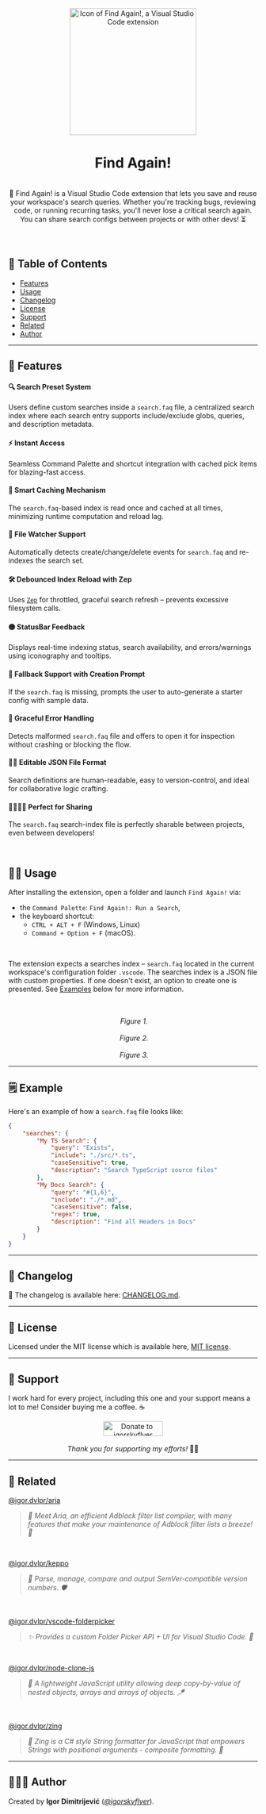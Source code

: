 <div align="center">
  <img src="https://raw.githubusercontent.com/igorskyflyer/vscode-find-again/main/assets/extension.png" alt="Icon of Find Again!, a Visual Studio Code extension" width="256" height="256">
  <h1 align="center">Find Again!</h1>
</div>

<br>

<div align="center">
  🔎 Find Again! is a Visual Studio Code extension that lets you save and reuse your workspace's search queries. Whether you're tracking bugs, reviewing code, or running recurring tasks, you'll never lose a critical search again. You can share search configs between projects or with other devs! ⏳
</div>

<br>
<br>

## 📃 Table of Contents

- [Features](#features)
- [Usage](#usage)
- [Changelog](#changelog)
- [License](#license)
- [Support](#support)
- [Related](#related)
- [Author](#author)

---

## 🤖 Features

#### 🔍 Search Preset System
Users define custom searches inside a `search.faq` file, a centralized search index where each search entry supports include/exclude globs, queries, and description metadata.  


#### ⚡ Instant Access
Seamless Command Palette and shortcut integration with cached pick items for blazing-fast access.  


#### 🧠 Smart Caching Mechanism
The `search.faq`-based index is read once and cached at all times, minimizing runtime computation and reload lag.  


#### 💾 File Watcher Support
Automatically detects create/change/delete events for `search.faq` and re-indexes the search set.  


#### 🛠️ Debounced Index Reload with Zep
Uses [`Zep`](https://www.npmjs.com/package/@igor.dvlpr/zep) for throttled, graceful search refresh – prevents excessive filesystem calls.  


#### 🟡 StatusBar Feedback
Displays real-time indexing status, search availability, and errors/warnings using iconography and tooltips.  


#### 📄 Fallback Support with Creation Prompt
If the `search.faq` is missing, prompts the user to auto-generate a starter config with sample data.  


#### 🚫 Graceful Error Handling
Detects malformed `search.faq` file and offers to open it for inspection without crashing or blocking the flow.  


#### ✍🏻 Editable JSON File Format
Search definitions are human-readable, easy to version-control, and ideal for collaborative logic crafting.  


#### 🫱🏼‍🫲🏼 Perfect for Sharing
The `search.faq` search-index file is perfectly sharable between projects, even between developers!

<br>

## 🕵🏼 Usage

After installing the extension, open a folder and launch `Find Again!` via:
- the `Command Palette`: `Find Again!: Run a Search`,
- the keyboard shortcut:
  - `CTRL + ALT + F` (Windows, Linux)
  - `Command + Option + F` (macOS).

<br>

The extension expects a searches index – `search.faq` located in the current workspace's configuration folder `.vscode`. The searches index is a JSON file with custom properties. If one doesn't exist, an option to create one is presented. See [Examples](#️example) below for more information.

<br>
<br>

<div align="center">
  <img src="https://raw.githubusercontent.com/igorskyflyer/vscode-find-again/main/assets/promo/find-again-demo-regular-search.png" alt="">
  <em>Figure 1.</em>
</div>

<br>

<div align="center">
  <img src="https://raw.githubusercontent.com/igorskyflyer/vscode-find-again/main/assets/promo/find-again-demo-regex-search.png" alt="">
  <em>Figure 2.</em>
</div>

<br>

<div align="center">
  <img src="https://raw.githubusercontent.com/igorskyflyer/vscode-find-again/main/assets/promo/find-again-demo-command-palette.png" alt="">
  <em>Figure 3.</em>
</div>

---

## 🗒️ Example

Here's an example of how a `search.faq` file looks like:

```json
{
    "searches": {
        "My TS Search": {
            "query": "Exists",
            "include": "./src/*.ts",
            "caseSensitive": true,
            "description": "Search TypeScript source files"
        },
        "My Docs Search": {
            "query": "#{1,6}",
            "include": "./*.md",
            "caseSensitive": false,
            "regex": true,
            "description": "Find all Headers in Docs"
        }
    }
}
```

---

## 📝 Changelog

📑 The changelog is available here: [CHANGELOG.md](https://github.com/igorskyflyer/vscode-find-again/blob/main/CHANGELOG.md).

---

## 🪪 License

Licensed under the MIT license which is available here, [MIT license](https://github.com/igorskyflyer/vscode-find-again/blob/main/LICENSE.txt).

---

## 💖 Support

I work hard for every project, including this one and your support means a lot to me!
Consider buying me a coffee. ☕
<br>
<div align="center">
  <a href="https://ko-fi.com/igorskyflyer" target="_blank"><img src="https://raw.githubusercontent.com/igorskyflyer/igorskyflyer/main/assets/ko-fi.png" alt="Donate to igorskyflyer" width="120" height="30"></a>
  <br>
  <br>
  <em>Thank you for supporting my efforts!</em> 🙏😊
</div>

---

## 🧬 Related

[@igor.dvlpr/aria](https://www.npmjs.com/package/@igor.dvlpr/aria)

> _🧬 Meet Aria, an efficient Adblock filter list compiler, with many features that make your maintenance of Adblock filter lists a breeze! 🦖_

<br>

[@igor.dvlpr/keppo](https://www.npmjs.com/package/@igor.dvlpr/keppo)

> _🎡 Parse, manage, compare and output SemVer-compatible version numbers. 🛡_

<br>

[@igor.dvlpr/vscode-folderpicker](https://www.npmjs.com/package/@igor.dvlpr/vscode-folderpicker)

> _✨ Provides a custom Folder Picker API + UI for Visual Studio Code. 🎨_

<br>

[@igor.dvlpr/node-clone-js](https://www.npmjs.com/package/@igor.dvlpr/node-clone-js)

> _🧬 A lightweight JavaScript utility allowing deep copy-by-value of nested objects, arrays and arrays of objects. 🪁_

<br>

[@igor.dvlpr/zing](https://www.npmjs.com/package/@igor.dvlpr/zing)

> _🐌 Zing is a C# style String formatter for JavaScript that empowers Strings with positional arguments - composite formatting. 🚀_

---

## 👨🏻‍💻 Author
Created by **Igor Dimitrijević** ([*@igorskyflyer*](https://github.com/igorskyflyer/)).
